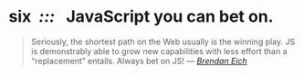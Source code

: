 six  &nbsp;*:::* &nbsp; JavaScript you can bet on.
===
> Seriously, the shortest path on the Web usually is the winning play.
> JS is demonstrably able to grow new capabilities with less effort than a “replacement” entails.
> Always bet on JS!
> &mdash; <cite>[Brendan Eich][1]</cite>

[1]:https://brendaneich.com/2011/09/capitoljs-rivertrail/